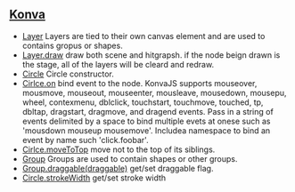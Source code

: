 
## [Konva](https://konvajs.org/api/Konva.html)

- [Layer](https://konvajs.org/api/Konva.Layer.html) Layers are tied to their own canvas element and are used to contains gropus or shapes.
- [Layer.draw](https://konvajs.org/api/Konva.Layer.html#draw__anchor) draw both scene and hitgrapsh. if the node beign drawn is the stage, all of the layers will be cleard and redraw.
- [Circle](https://konvajs.org/api/Konva.Circle.html) Circle constructor.
- [Cirlce.on](https://konvajs.org/api/Konva.Circle.html#on__anchor) bind event to the node. KonvaJS supports mouseover, mousmove, mouseout, mouseenter, mousleave, mousedown, mousepu, wheel, contexmenu, dblclick, touchstart, touchmove, touched, tp, dbltap, dragstart, dragmove, and dragend events. Pass in a string of events delimited by a space to bind multiple evets at onese such as 'mousdown mouseup mousemove'.  Includea namespace to bind an event by name such 'click.foobar'.
- [Cirlce.moveToTop](https://konvajs.org/api/Konva.Circle.html#moveToTop__anchor) move not to the top of its siblings.
- [Group](https://konvajs.org/api/Konva.Group.html) Groups are used to contain shapes or other groups. 
- [Group.draggable(draggable)](https://konvajs.org/api/Konva.Group.html#draggable__anchor) get/set draggable flag.
- [Circle.strokeWidth](https://konvajs.org/api/Konva.Circle.html#strokeWidth__anchor) get/set stroke width